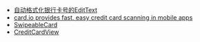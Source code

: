 - [自动格式化银行卡号的EditText](https://github.com/smuyyh/BankCardFormat)
- [card.io provides fast, easy credit card scanning in mobile apps](https://github.com/card-io/card.io-Android-SDK)
- [SwipeableCard](https://github.com/michelelacorte/SwipeableCard)
- [CreditCardView](https://github.com/sharish/CreditCardView)
